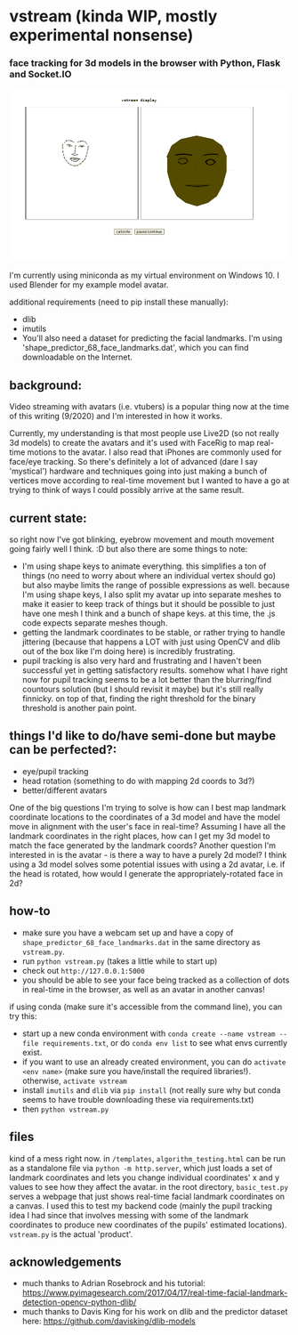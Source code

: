 # vstream (kinda WIP, mostly experimental nonsense)
### face tracking for 3d models in the browser with Python, Flask and Socket.IO    
    
![vstream demo](images/demo.gif "demo gif")   
    
I'm currently using miniconda as my virtual environment on Windows 10. I used Blender for my example model avatar.    
    
additional requirements (need to pip install these manually):    
- dlib
- imutils
- You'll also need a dataset for predicting the facial landmarks. I'm using 'shape_predictor_68_face_landmarks.dat', which you can find downloadable on the Internet.
    
## background:    
Video streaming with avatars (i.e. vtubers) is a popular thing now at the time of this writing (9/2020) and I'm interested in how it works.    
    
Currently, my understanding is that most people use Live2D (so not really 3d models) to create the avatars and it's used with FaceRig to map real-time motions to the avatar. 
I also read that iPhones are commonly used for face/eye tracking. So there's definitely a lot of advanced (dare I say 'mystical') hardware and 
techniques going into just making a bunch of vertices move according to real-time movement but I wanted to have a go at trying to think of ways I could possibly arrive at the same result.
    
## current state:    
so right now I've got blinking, eyebrow movement and mouth movement going fairly well I think. :D but also there are some things to note:      
- I'm using shape keys to animate everything. this simplifies a ton of things (no need to worry about where an individual vertex should go)
but also maybe limits the range of possible expressions as well. because I'm using shape keys, I also split my avatar up into separate meshes to make it easier to keep track of things but it should be 
possible to just have one mesh I think and a bunch of shape keys. at this time, the .js code expects separate meshes though.
- getting the landmark coordinates to be stable, or rather trying to handle jittering (because that happens a LOT with just using OpenCV and dlib out of the box like I'm doing here) is incredibly frustrating.
- pupil tracking is also very hard and frustrating and I haven't been successful yet in getting satisfactory results. somehow what I have right now for pupil tracking seems to be a lot better than the blurring/find countours
 solution (but I should revisit it maybe) but it's still really finnicky. on top of that, finding the right threshold for the binary threshold is another pain point.
    
## things I'd like to do/have semi-done but maybe can be perfected?:
- eye/pupil tracking
- head rotation (something to do with mapping 2d coords to 3d?) 
- better/different avatars
    
One of the big questions I'm trying to solve is how can I best map landmark coordinate locations to the coordinates of a 3d model and have the model move in alignment with the user's face in real-time? Assuming I have all the landmark coordinates in the right places, how can I get my 3d model
to match the face generated by the landmark coords? Another question I'm interested in is the avatar - is there a way to have a purely 2d model? I think using a 3d model solves some potential issues with using a 2d avatar, i.e. if the head is rotated, how would I generate the appropriately-rotated face in 2d?    
	
## how-to    
- make sure you have a webcam set up and have a copy of `shape_predictor_68_face_landmarks.dat` in the same directory as `vstream.py`.
- run `python vstream.py` (takes a little while to start up)
- check out `http://127.0.0.1:5000`
- you should be able to see your face being tracked as a collection of dots in real-time in the browser, as well as an avatar in another canvas!
    
if using conda (make sure it's accessible from the command line), you can try this:    
- start up a new conda environment with `conda create --name vstream --file requirements.txt`, or do `conda env list` to see what envs currently exist. 
- if you want to use an already created environment, you can do `activate <env name>` (make sure you have/install the required libraries!). otherwise, `activate vstream`
- install `imutils` and `dlib` via `pip install` (not really sure why but conda seems to have trouble downloading these via requirements.txt)
- then `python vstream.py`
    
## files    
kind of a mess right now. in `/templates`, `algorithm_testing.html` can be run as a standalone file via `python -m http.server`, which just loads a set of landmark coordinates 
and lets you change individual coordinates' x and y values to see how they affect the avatar. in the root directory, `basic_test.py` serves a webpage that just shows real-time 
facial landmark coordinates on a canvas. I used this to test my backend code (mainly the pupil tracking idea I had since that involves messing with some of the landmark coordinates 
to produce new coordinates of the pupils' estimated locations). `vstream.py` is the actual 'product'.    
	
## acknowledgements
- much thanks to Adrian Rosebrock and his tutorial: https://www.pyimagesearch.com/2017/04/17/real-time-facial-landmark-detection-opencv-python-dlib/    
- much thanks to Davis King for his work on dlib and the predictor dataset here: https://github.com/davisking/dlib-models